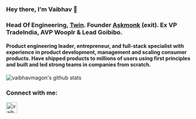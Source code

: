 ### Hey there, I'm Vaibhav 👋


<h3>Head Of Engineering, <a href="https://in.twinhealth.com">Twin</a>. Founder <a href="https://askmonk.ml">Askmonk</a> (exit). Ex VP TradeIndia, AVP Wooplr & Lead Goibibo.</h3>

<h4 style="font-weight=400;">Product engineering leader, entrepreneur, and full-stack specialist with experience in product development, management and scaling consumer products. Have shipped products to millions of users using first principles and built and led strong teams in companies from scratch.</h4>

<div>
  
  ![vaibhavmagon's github stats](https://github-readme-stats.vercel.app/api?username=vaibhavmagon&show_icons=true&theme=dracula)
</div>
  <h3 align="left">Connect with me:</h3>
<p align="left">
    <a href="https://www.linkedin.com/in/vaibhavmagon/" target="_blank"><img align="center" src="https://cdn.jsdelivr.net/npm/simple-icons@3.0.1/icons/linkedin.svg" alt="vaibhavmagon" height="30" width="30" /></a>
    
</p>

<!--
**vaibhavmagon/vaibhavmagon** is a ✨ _special_ ✨ repository because its `README.md` (this file) appears on your GitHub profile.

Here are some ideas to get you started:

- 🔭 I’m currently working on ...
- 🌱 I’m currently learning ...
- 👯 I’m looking to collaborate on ...
- 🤔 I’m looking for help with ...
- 💬 Ask me about ...
- 📫 How to reach me: ...
- 😄 Pronouns: ...
- ⚡ Fun fact: ...
-->
